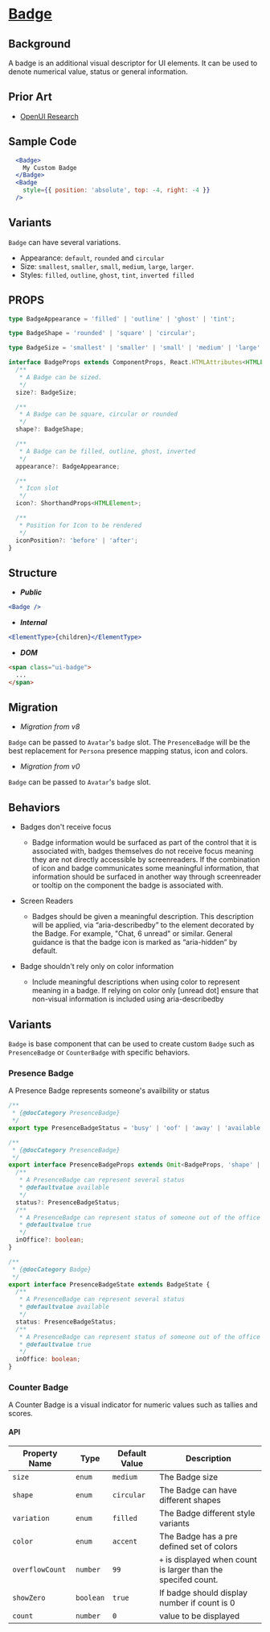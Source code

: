 # [Badge](https://github.com/microsoft/fluentui/issues/16925)

## Background

A badge is an additional visual descriptor for UI elements. It can be used to denote numerical value, status or general information.

## Prior Art

- [OpenUI Research](https://open-ui.org/components/badge.research)

## Sample Code

```jsx
  <Badge>
    My Custom Badge
  </Badge>
  <Badge
    style={{ position: 'absolute', top: -4, right: -4 }}
  />
```

## Variants

`Badge` can have several variations.

- Appearance: `default`, `rounded` and `circular`
- Size: `smallest`, `smaller`, `small`, `medium`, `large`, `larger`.
- Styles: `filled`, `outline`, `ghost`, `tint`, `inverted filled`

## PROPS

```typescript
type BadgeAppearance = 'filled' | 'outline' | 'ghost' | 'tint';

type BadgeShape = 'rounded' | 'square' | 'circular';

type BadgeSize = 'smallest' | 'smaller' | 'small' | 'medium' | 'large' | 'larger' | 'largest';

interface BadgeProps extends ComponentProps, React.HTMLAttributes<HTMLElement> {
  /**
   * A Badge can be sized.
   */
  size?: BadgeSize;

  /**
   * A Badge can be square, circular or rounded
   */
  shape?: BadgeShape;

  /**
   * A Badge can be filled, outline, ghost, inverted
   */
  appearance?: BadgeAppearance;

  /**
   * Icon slot
   */
  icon?: ShorthandProps<HTMLElement>;

  /**
   * Position for Icon to be rendered
   */
  iconPosition?: 'before' | 'after';
}
```

## Structure

- _**Public**_

```jsx
<Badge />
```

- _**Internal**_

```jsx
<ElementType>{children}</ElementType>
```

- _**DOM**_

```html
<span class="ui-badge">
  ...
</span>
```

## Migration

- _Migration from v8_

`Badge` can be passed to `Avatar`'s `badge` slot. The `PresenceBadge` will be the best replacement for `Persona` presence mapping status, icon and colors.

- _Migration from v0_

`Badge` can be passed to `Avatar`'s `badge` slot.

## Behaviors

- Badges don't receive focus

  - Badge information would be surfaced as part of the control that it is associated with, badges themselves do not receive focus meaning they are not directly accessible by screenreaders.
    If the combination of icon and badge communicates some meaningful information, that information should be surfaced in another way through screenreader or tooltip on the component the badge is associated with.

- Screen Readers

  - Badges should be given a meaningful description. This description will be applied, via “aria-describedby” to the element decorated by the Badge. For example, "Chat, 6 unread" or similar.
    General guidance is that the badge icon is marked as “aria-hidden” by default.

- Badge shouldn't rely only on color information

  - Include meaningful descriptions when using color to represent meaning in a badge. If relying on color only [unread dot] ensure that non-visual information is included using aria-describedby

## Variants

`Badge` is base component that can be used to create custom `Badge` such as `PresenceBadge` or `CounterBadge` with specific behaviors.

### Presence Badge

A Presence Badge represents someone's availbility or status

```typescript
/**
 * {@docCategory PresenceBadge}
 */
export type PresenceBadgeStatus = 'busy' | 'oof' | 'away' | 'available' | 'offline';

/**
 * {@docCategory PresenceBadge}
 */
export interface PresenceBadgeProps extends Omit<BadgeProps, 'shape' | 'appearance'> {
  /**
   * A PresenceBadge can represent several status
   * @defaultvalue available
   */
  status?: PresenceBadgeStatus;
  /**
   * A PresenceBadge can represent status of someone out of the office
   * @defaultvalue true
   */
  inOffice?: boolean;
}

/**
 * {@docCategory Badge}
 */
export interface PresenceBadgeState extends BadgeState {
  /**
   * A PresenceBadge can represent several status
   * @defaultvalue available
   */
  status: PresenceBadgeStatus;
  /**
   * A PresenceBadge can represent status of someone out of the office
   * @defaultvalue true
   */
  inOffice: boolean;
}
```

### Counter Badge

A Counter Badge is a visual indicator for numeric values such as tallies and scores.

#### API

| Property Name   | Type      | Default Value | Description                                                    |
| --------------- | --------- | ------------- | -------------------------------------------------------------- |
| `size`          | `enum`    | `medium`      | The Badge size                                                 |
| `shape`         | `enum`    | `circular`    | The Badge can have different shapes                            |
| `variation`     | `enum`    | `filled`      | The Badge different style variants                             |
| `color`         | `enum`    | `accent`      | The Badge has a pre defined set of colors                      |
| `overflowCount` | `number`  | `99`          | `+` is displayed when count is larger than the specifed count. |
| `showZero`      | `boolean` | `true`        | If badge should display number if count is 0                   |
| `count`         | `number`  | `0`           | value to be displayed                                          |
